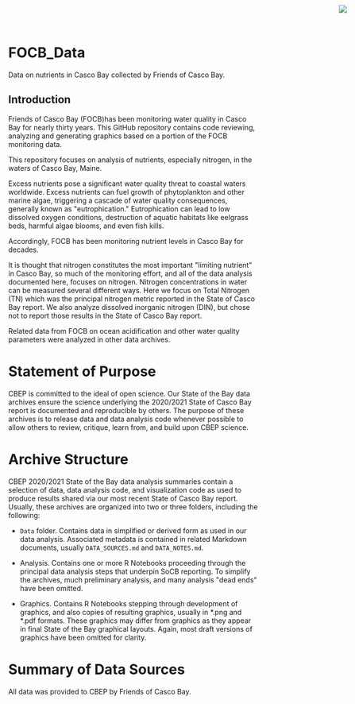 # FOCB_Data
<img 
    src="https://www.cascobayestuary.org/wp-content/uploads/2014/04/logo_sm.jpg"
    style="position:absolute;top:10px;right:50px;" />

Data on nutrients in Casco Bay collected by Friends of Casco Bay.

## Introduction
Friends of Casco Bay (FOCB)has been monitoring water quality in Casco Bay for
nearly thirty years. This GitHub repository contains code reviewing, analyzing
and generating graphics based on a portion of the FOCB monitoring data.

This repository focuses on analysis of nutrients, especially nitrogen, in 
the waters of Casco Bay, Maine.

Excess nutrients pose a significant water quality threat to coastal waters 
worldwide. Excess nutrients can fuel growth of phytoplankton and other marine 
algae, triggering a cascade of water quality consequences, generally known as 
"eutrophication."  Eutrophication can lead to low dissolved oxygen conditions, 
destruction of aquatic habitats like eelgrass beds, harmful algae blooms,
and even fish kills. 

Accordingly, FOCB  has been monitoring nutrient levels in Casco Bay for decades.

It is thought that nitrogen constitutes the most important "limiting nutrient"
in Casco Bay, so much of the monitoring effort, and all of the data analysis
documented here, focuses on nitrogen.  Nitrogen concentrations in water can be 
measured several different ways.  Here we focus on Total Nitrogen (TN) which was
the principal nitrogen metric reported in the State of Casco Bay report. We also
analyze dissolved inorganic nitrogen (DIN), but chose not to report those
results in the State of Casco Bay report.

Related data from FOCB on ocean acidification and other water quality parameters 
were analyzed in other data archives.  

# Statement of Purpose
CBEP is committed to the ideal of open science.  Our State of the Bay data
archives ensure the science underlying the 2020/2021 State of Casco Bay report
is documented and reproducible by others. The purpose of these archives is to
release  data and data analysis code whenever possible to allow others to
review, critique, learn from, and build upon CBEP science.

# Archive Structure
CBEP 2020/2021 State of the Bay data analysis summaries contain a selection of 
data,  data analysis code, and visualization code as used to produce 
results shared via our most recent State of Casco Bay report. Usually, these
archives are organized into two or three folders, including the following:

- `Data`  folder.  Contains data in simplified or derived form as used in our
data  analysis.  Associated metadata is contained in related Markdown documents,
usually `DATA_SOURCES.md` and `DATA_NOTES.md`.

- Analysis.  Contains one or more R Notebooks proceeding through the principal
data analysis steps that underpin SoCB reporting. To simplify the archives,
much preliminary analysis, and many analysis "dead ends" have been omitted. 

- Graphics.  Contains R Notebooks stepping through development of graphics, and
also copies of resulting graphics, usually in \*.png and \*.pdf formats.  These
graphics may differ from graphics as they appear in final State of the Bay
graphical layouts. Again, most draft versions of graphics have been omitted for 
clarity.

# Summary of Data Sources
All data was provided to CBEP by Friends of Casco Bay.
